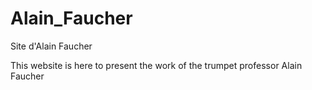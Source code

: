# Alain_Faucher
Site d'Alain Faucher

This website is here to present the work of the trumpet professor Alain Faucher 

